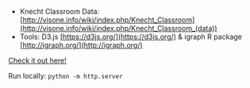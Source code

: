 * Knecht Classroom Data: [http://visone.info/wiki/index.php/Knecht_Classroom](http://visone.info/wiki/index.php/Knecht_Classroom_(data))
* Tools: D3.js [https://d3js.org/](https://d3js.org/) & igraph R package [http://igraph.org/](http://igraph.org/)

[Check it out here!](knecht.html)

Run locally: `python -m http.server`
